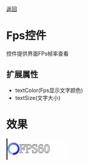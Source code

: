 [返回](../../README.md) 

# Fps控件

控件提供界面FPs帧率查看

## 扩展属性

* textColor(Fps显示文字颜色)
* textSize(文字大小)

# 效果

![fps](../../gif/Fps.gif)
